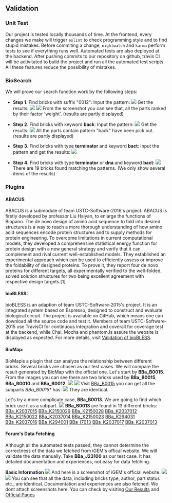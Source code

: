 ## Validation

### Unit Test
Our project is tested locally thousands of time. At the frontend, every changes we make will trigger `eslint` to check programming style and to find stupid mistakes. Before commiting a change, `nightwatch` and `karma` perform tests to see if everything runs well. Automated tests are also deployed at the backend. After pushing commits to our repository on github, travis CI will be activitated to build the project and run all the automated test scripts. All these features reduce the possibility of mistakes.

### BioSearch
We will prove our search function work by the following steps:

 + **Step 1**. Find bricks with suffix "0012":
    Input the pattern: ![](images/validation/search-with-suffix.png)
    Get the results:
     ![](images/validation/results-1.png)
     ![](images/validation/results-2.png)
    From the screenshot you can see that, all the parts ranked by their factor 'weight'. (results are partly displayed)

 + **Step 2**. Find bricks with keyword **back**:
    Input the pattern: ![](images/validation/search-back.png)
    Get the results:
    ![](images/validation/back-results.png)
    All the parts contain pattern "back" have been pick out. (results are partly displayed)
    
 + **Step 3**. Find bricks with type **terminator** and keyword **bact**:
    Input the pattern and get the results:
    ![](images/validation/terminator.png)

 + **Step 4**. Find bricks with type **terminator** or **dna** and keyword **bact**:
    ![](images/validation/dnat.png)
    There are 19 bricks found matching the patterns. (We only show several items of the results)

### Plugins

#### ABACUS
ABACUS is a submodule of team USTC-Software-2016's project. ABACUS is firstly developed by professor Liu Haiyan, to enlarge the functions of Biopano. The de novo design of amino acid sequence to fold into desired structures is a way to reach a more thorough understanding of how amino acid sequences encode protein structures and to supply methods for protein engineering. To overcome limitations in current computational models, they developed a comprehensive statistical energy function for protein design with a new general strategy and verify that it can complement and rival current well-established models. They established an experimental approach which can be used to efficiently assess or improve the foldability of designed proteins. To prove it, they report four de novo proteins for different targets, all experimentally verified to the well-folded, solved solution structures for two being excellent agreement with respective design targets.[1]

#### bioBLESS:
bioBLESS is an adaption of team USTC-Software-2015's project. It is an integrated system based on Espresso, designed to construct and evaluate biological circuit. The project is available on GitHub, which means one can download all the source code and test it. Members of team USTC-Software-2015 use TravisCI for continuous integration and coverall for coverage test at the backend, while Chai, Mocha and phantomJs assure the website is displayed as expected. For more details, visit [Validation of bioBLESS](http://2015.igem.org/Team:USTC-Software/Results#Validation).

#### BioMap:
BioMapis a plugin that can analyze the relationship between different bricks. Several bricks are chosen as our test cases. We will compare the result generated by BioMap with the official one.
Let's start by **BBa_B0015**. From the images you can see there are two bricks used by **BBa_B0015**, **BBa_B0010** and **BBa_B0012**. 
![](images/validation/B0015-1.png)
![](images/validation/B0015-2.png)
Visit [BBa_B0015](http://parts.igem.org/Part:BBa_B0015) you can get all the  subparts *BBa_B0015** has:
![](images/validation/B0015.png)
They are identical.

Let's try a more complicate case, **BBa_B0013**. We are going to find which brick use it as a subpart.
![](images/validation/B0013-1.png)
**BBa_B0013** are found in 13 different bricks: 
[BBa_K2037015](http://parts.igem.org/Part:BBa_K2037015)
[BBa_K2150029](http://parts.igem.org/Part:BBa_K2150029)
[BBa_K2150028](http://parts.igem.org/Part:BBa_K2150028)
[BBa_K2037012](http://parts.igem.org/Part:BBa_K2037012)
[BBa_K2150022](http://parts.igem.org/Part:BBa_K2150022)
[BBa_K2037014](http://parts.igem.org/Part:BBa_K2037014)
[BBa_K2150023](http://parts.igem.org/Part:BBa_K2150023)
[BBa_K294031](http://parts.igem.org/Part:BBa_K294031)
[BBa_K2037016](http://parts.igem.org/Part:BBa_K2037016)
[BBa_K294001](http://parts.igem.org/Part:BBa_K294001)
[BBa_I7013](http://parts.igem.org/Part:BBa_I7013)
[BBa_K2037017](http://parts.igem.org/Part:BBa_K2037017)
[BBa_K2037013](http://parts.igem.org/Part:BBa_K2037013)

#### Forum's Data Fetching
Although all the automated tests passed, they cannot determine the correctness of the data we fetched from iGEM's offical website. We will validate the data manually. 
Take **BBa_J23100** as our test case. It has detailed documentation and experiences, not easy for data fetching. 

**Basic Information** 
![](images/validation/BBa-J23100.png)
And here is a screenshot of iGEM's official website.
![](images/validation/header.png)
![](images/validation/footer.png)
You can see that all the data, including bricks type, author, part status etc., are identical. 
Documentation and experiences are also fetched. We dont attach screenshots here. You can check by visiting [Our Results](http://biohub.technology/forum/brick/BBa_J23100/) and [Official Pages](http://parts.igem.org/Part:BBa_J23100)






